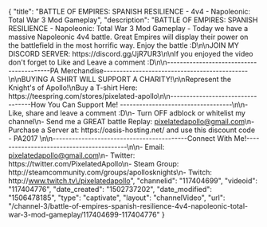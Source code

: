 {
    "title": "BATTLE OF EMPIRES: SPANISH RESILIENCE - 4v4 - Napoleonic: Total War 3 Mod Gameplay",
    "description": "BATTLE OF EMPIRES: SPANISH RESILIENCE - Napoleonic: Total War 3 Mod Gameplay - Today we have a massive Napoleonic 4v4 battle. Great Empires will display their power on the battlefield in the most horrific way. Enjoy the battle :D\n\nJOIN MY DISCORD SERVER: https:\/\/discord.gg\/JjR7UR3\n\nIf you enjoyed the video don't forget to Like and Leave a comment :D\n\n-----------------------------------------PA Merchandise---------------------------------------------\n\nBUYING A SHIRT WILL SUPPORT A CHARITY!\n\nRepresent the Knight's of Apollo!\nBuy a T-shirt Here: https:\/\/teespring.com\/stores\/pixelated-apollo\n\n----------------------------------How You Can Support Me! -----------------------------------\n\n- Like, share and leave a comment :D\n- Turn OFF adblock or whitelist my channel\n- Send me a GREAT battle Replay: pixelatedapollo@gmail.com\n- Purchase a Server at: https:\/\/oasis-hosting.net\/ and use this discount code - PA2017 \n\n------------------------------------------Connect With Me!-----------------------------------------\n\n- Email: pixelatedapollo@gmail.com\n- Twitter: https:\/\/twitter.com\/PixelatedApollo\n- Steam Group:  http:\/\/steamcommunity.com\/groups\/apollosknights\n- Twitch: http:\/\/www.twitch.tv\/pixelatedapollo",
    "channelid": "117404699",
    "videoid": "117404776",
    "date_created": "1502737202",
    "date_modified": "1506478185",
    "type": "captivate",
    "layout": "channelVideo",
    "url": "\/channel-3\/battle-of-empires-spanish-resilience-4v4-napoleonic-total-war-3-mod-gameplay\/117404699-117404776"
}